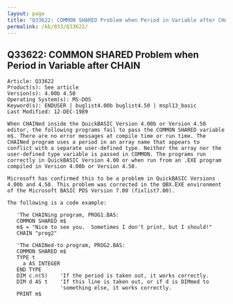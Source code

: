 ```yaml
---
layout: page
title: "Q33622: COMMON SHARED Problem when Period in Variable after CHAIN"
permalink: /kb/033/Q33622/
---
```


## Q33622: COMMON SHARED Problem when Period in Variable after CHAIN

	Article: Q33622
	Product(s): See article
	Version(s): 4.00b 4.50
	Operating System(s): MS-DOS
	Keyword(s): ENDUSER | buglist4.00b buglist4.50 | mspl13_basic
	Last Modified: 12-DEC-1989
	
	When CHAINed inside the QuickBASIC Version 4.00b or Version 4.50
	editor, the following programs fail to pass the COMMON SHARED variable
	m$. There are no error messages at compile time or run time. The
	CHAINed program uses a period in an array name that appears to
	conflict with a separate user-defined type. Neither the array nor the
	user-defined type variable is passed in COMMON. The programs run
	correctly in QuickBASIC Version 4.00 or when run from an .EXE program
	compiled in Version 4.00b or Version 4.50.
	
	Microsoft has confirmed this to be a problem in QuickBASIC Versions
	4.00b and 4.50. This problem was corrected in the QBX.EXE environment
	of the Microsoft BASIC PDS Version 7.00 (fixlist7.00).
	
	The following is a code example:
	
	   'The CHAINing program, PROG1.BAS:
	   COMMON SHARED m$
	   m$ = "Nice to see you.  Sometimes I don't print, but I should!"
	   CHAIN "prog2"
	
	   'The CHAINed-to program, PROG2.BAS:
	   COMMON SHARED m$
	   TYPE t
	     a AS INTEGER
	   END TYPE
	   DIM c.n(5)    'If the period is taken out, it works correctly.
	   DIM d AS t    'If this line is taken out, or if d is DIMmed to
	                 'something else, it works correctly.
	   PRINT m$
